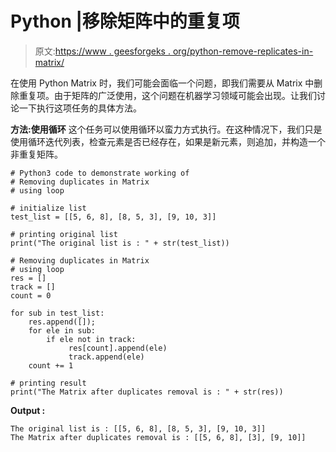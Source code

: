 # Python |移除矩阵中的重复项

> 原文:[https://www . geesforgeks . org/python-remove-replicates-in-matrix/](https://www.geeksforgeeks.org/python-remove-duplicates-in-matrix/)

在使用 Python Matrix 时，我们可能会面临一个问题，即我们需要从 Matrix 中删除重复项。由于矩阵的广泛使用，这个问题在机器学习领域可能会出现。让我们讨论一下执行这项任务的具体方法。

**方法:使用循环**
这个任务可以使用循环以蛮力方式执行。在这种情况下，我们只是使用循环迭代列表，检查元素是否已经存在，如果是新元素，则追加，并构造一个非重复矩阵。

```
# Python3 code to demonstrate working of
# Removing duplicates in Matrix
# using loop

# initialize list 
test_list = [[5, 6, 8], [8, 5, 3], [9, 10, 3]]

# printing original list
print("The original list is : " + str(test_list))

# Removing duplicates in Matrix
# using loop
res = []
track = []
count = 0

for sub in test_list:
    res.append([]);
    for ele in sub:
        if ele not in track:
             res[count].append(ele)
             track.append(ele)
    count += 1

# printing result
print("The Matrix after duplicates removal is : " + str(res))
```

**Output :**

```
The original list is : [[5, 6, 8], [8, 5, 3], [9, 10, 3]]
The Matrix after duplicates removal is : [[5, 6, 8], [3], [9, 10]]

```